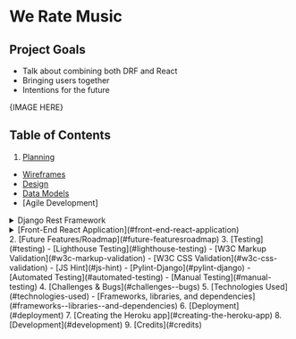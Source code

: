 # We Rate Music

## Project Goals
- Talk about combining both DRF and React
- Bringing users together
- Intentions for the future

{IMAGE HERE}

## Table of Contents
1. [Planning](#planning)
  - [Wireframes](#wireframes)
  - [Design](#design)
  - [Data Models](#data-models)
  - [Agile Development]
<details>
  <summary>Django Rest Framework</summary>
  <br>
  <ul>
    <li>[Database Modeling](#database-modeling)</li>
    <ul>
      <li>[Model 1](#model-1)</li>
      <li>[Model 2](#model-2)</li>
      <li>[Model 3](#model-3)</li>
    </ul>
    <li>[API Endpoints](#api-endpoints)</li>
  </ul>
</details>
<details>
  <summary>[Front-End React Application](#front-end-react-application)</summary>
  <br>
  <ul>
    <li>[Components & Features](#components--features)</li>
    <ul>
      <li>[Component 1](#component-1)</li>
      <li>[Component 2](#component-2)</li>
      <li>[Component 3](#component-3)</li>
    </ul>
  </ul>
</details>
2. [Future Features/Roadmap](#future-featuresroadmap)
3. [Testing](#testing)
   - [Lighthouse Testing](#lighthouse-testing)
   - [W3C Markup Validation](#w3c-markup-validation)
   - [W3C CSS Validation](#w3c-css-validation)
   - [JS Hint](#js-hint)
   - [Pylint-Django](#pylint-django)
   - [Automated Testing](#automated-testing)
   - [Manual Testing](#manual-testing)
4. [Challenges & Bugs](#challenges--bugs)
5. [Technologies Used](#technologies-used)
  - [Frameworks, libraries, and dependencies](#frameworks--libraries--and-dependencies)
6. [Deployment](#deployment)
7. [Creating the Heroku app](#creating-the-heroku-app)
8. [Development](#development)
9. [Credits](#credits)
